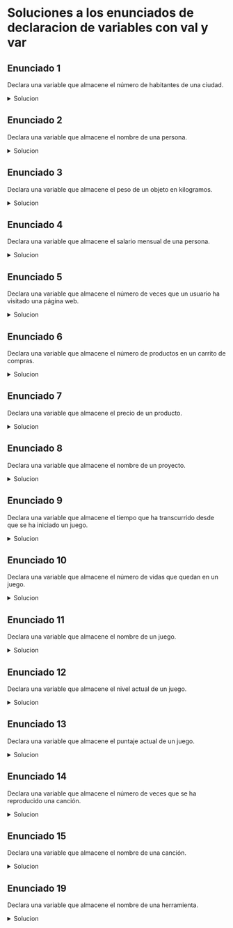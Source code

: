 # Soluciones a los enunciados de declaracion de variables con val y var

## Enunciado 1

Declara una variable que almacene el número de habitantes de una ciudad.

<details>
  <summary>Solucion</summary>
  
  ```kotlin
  var numeroHabitantes:Double = 341,890
  ```
</details>

## Enunciado 2

Declara una variable que almacene el nombre de una persona.

<details>
  <summary>Solucion</summary>
  
  ```kotlin
  val nombre:String = "Juan"
  ```

</details>

## Enunciado 3

Declara una variable que almacene el peso de un objeto en kilogramos.

<details>
  <summary>Solucion</summary>

```kotlin
var manzana:Float = 0.152
```
</details>

## Enunciado 4

Declara una variable que almacene el salario mensual de una persona.

<details>
  <summary>Solucion</summary>
  
  ```kotlin
var salarioPersona:Double = 433.650
  ```
</details>

## Enunciado 5

Declara una variable que almacene el número de veces que un usuario ha visitado una página web.

<details>
  <summary>Solucion</summary>
  
  ```kotlin
  var vistasPaginaWeb:Double = 444
  ```
</details>

## Enunciado 6

Declara una variable que almacene el número de productos en un carrito de compras.

<details>
  <summary>Solucion</summary>

```kotlin
var cantidadProductos:Int = 32
```
</details>

## Enunciado 7

Declara una variable que almacene el precio de un producto.

<details>
  <summary>Solucion</summary>

```kotlin
var precioArrozKg:Float = 23.90
```

</details>

## Enunciado 8


Declara una variable que almacene el nombre de un proyecto.

<details>
  <summary>Solucion</summary>

```kotlin
val nombreProyecto:String = "Curso Kotlin"
```

</details>

## Enunciado 9


Declara una variable que almacene el tiempo que ha transcurrido desde que se ha iniciado un juego.

<details>
  <summary>Solucion</summary>

```kotlin
var tiempoTranscurridoJuego:Float = 12.31
```

</details>

## Enunciado 10

Declara una variable que almacene el número de vidas que quedan en un juego.

<details>
  <summary>Solucion</summary>

```kotlin
var vidasJugador1:Int = 2
```

</details>

## Enunciado 11


Declara una variable que almacene el nombre de un juego.

<details>
  <summary>Solucion</summary>

```kotlin
val nombreJuego:String = "Valorant"
```

</details>

## Enunciado 12


Declara una variable que almacene el nivel actual de un juego.

<details>
  <summary>Solucion</summary>

```kotlin
var nivelDelJuego:Int = 12
```

</details>

## Enunciado 13


Declara una variable que almacene el puntaje actual de un juego.

<details>
  <summary>Solucion</summary>

```kotlin
var puntajeActual:Int = 321
```

</details>

## Enunciado 14


Declara una variable que almacene el número de veces que se ha reproducido una canción.

<details>
  <summary>Solucion</summary>

```kotlin
var TimesSongPlayed:Int = 43
```

</details>

## Enunciado 15


Declara una variable que almacene el nombre de una canción.

<details>
  <summary>Solucion</summary>

```kotlin
val nombreCancion:String = "SOS"
</details>

## Enunciado 16


Declara una variable que almacene el nombre de un artista.

<details>
  <summary>Solucion</summary>

```kotlin
val nombreArtista:String = "Avicii"
</details>

## Enunciado 17


Declara una variable que almacene el género de una canción.

<details>
  <summary>Solucion</summary>

```kotlin
val generoCancion: String = "Electronica"
</details>

## Enunciado 18


Declara una variable que almacene el número de veces que se ha utilizado una herramienta.

<details>
  <summary>Solucion</summary>

```kotlin
var pinzaUso:Int = 9
```

</details>

## Enunciado 19

Declara una variable que almacene el nombre de una herramienta.

<details>
  <summary>Solucion</summary>

```kotlin
val nombreHerramienta:String "pinza"
</details>

## Enunciado 20


Declara una variable que almacene el número de días que han pasado desde que se ha iniciado un proyecto.

<details>
  <summary>Solucion</summary>

```kotlin
var diasTranscurridos:Int = 912
</details>
